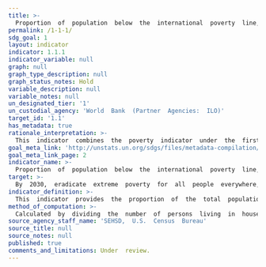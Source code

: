 ```yaml
---
title: >-  
  Proportion  of  population  below  the  international  poverty  line,  by  sex,  age,  employment      status  and  geographical  location  (urban/rural)
permalink: /1-1-1/
sdg_goal: 1
layout: indicator
indicator: 1.1.1
indicator_variable: null
graph: null
graph_type_description: null
graph_status_notes: Hold
variable_description: null
variable_notes: null
un_designated_tier: '1'
un_custodial_agency: 'World  Bank  (Partner  Agencies:  ILO)'
target_id: '1.1'
has_metadata: true
rationale_interpretation: >-  
  This  indicator  combines  the  poverty  indicator  under  the  first  target  (1a)  of  the  MDGs  on    the  eradication  of  poverty  with  the  corresponding  working  indicator  for  monitoring  the    second  target  (1b)  of  the  MDGs  on  decent  work.  By  combining  poverty  status  with  employment   status,  the  concept  of  the  working  poor  is  captured,  which  aims  to  measure  how  many    workers,  despite  being  in  employment,  live  in  poverty.
goal_meta_link: 'http://unstats.un.org/sdgs/files/metadata-compilation/Metadata-Goal-1.pdf'
goal_meta_link_page: 2
indicator_name: >-  
  Proportion  of  population  below  the  international  poverty  line,  by  sex,  age,  employment    status  and  geographical  location  (urban/rural)
target: >-  
  By  2030,  eradicate  extreme  poverty  for  all  people  everywhere,  currently  measured  as  people    living  on  less  than  $1.25  a  day.
indicator_definition: >-  
  This  indicator  provides  the  proportion  of  the  total  population  and  the  proportion  of  the  employed  population  living  in  households  with  per-capita  consumption  or  income  that  is  below  the  international  poverty  line  of  US$1.25.
method_of_computation: >-  
  Calculated  by  dividing  the  number  of  persons  living  in  households  below  the  poverty  line  (disaggregated  by  sex,  age  and  employment  status)  by  the  total  number  of  persons  (disaggregated  by  the  same  sex,  age  and  employment  status  groups).
source_agency_staff_name: 'SEHSD,  U.S.  Census  Bureau'
source_title: null
source_notes: null
published: true
comments_and_limitations: Under  review.  
---
```

